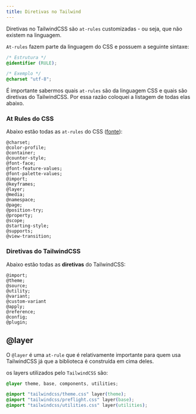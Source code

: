 ```yaml
---
title: Diretivas no Tailwind
---
```


Diretivas no TailwindCSS são `at-rules` customizadas - ou seja, que não existem na linguagem.

`At-rules` fazem parte da linguagem do CSS e possuem a seguinte sintaxe:

```css
/* Estrutura */
@identifier (RULE);

/* Exemplo */
@charset "utf-8";
```

É importante sabermos quais `at-rules` são da linguagem CSS e quais são diretivas do TailwindCSS. Por essa razão coloquei a listagem de todas elas abaixo.

### At Rules do CSS

Abaixo estão todas as `at-rules` do CSS ([fonte](https://developer.mozilla.org/en-US/docs/Web/CSS/At-rule)):

```text
@charset;
@color-profile;
@container;
@counter-style;
@font-face;
@font-feature-values;
@font-palette-values;
@import;
@keyframes;
@layer;
@media;
@namespace;
@page;
@position-try;
@property;
@scope;
@starting-style;
@supports;
@view-transition;
```

### Diretivas do TailwindCSS

Abaixo estão todas as **diretivas** do TailwindCSS:

```text
@import;
@theme;
@source;
@utility;
@variant;
@custom-variant
@apply;
@reference;
@config;
@plugin;
```

## @layer

O `@layer` é uma `at-rule` que é relativamente importante para quem usa TailwindCSS já que a biblioteca é construída em cima deles.

os layers utilizados pelo `TailwindCSS` são:

```css
@layer theme, base, components, utilities;

@import "tailwindcss/theme.css" layer(theme);
@import "tailwindcss/preflight.css" layer(base);
@import "tailwindcss/utilities.css" layer(utilities);
```
